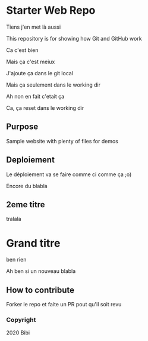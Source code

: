 # Starter Web Repo
Tiens j'en met là aussi

This repository is for showing how Git and GitHub work

Ca c'est bien

Mais ça c'est meiux

J'ajoute ça dans le git local

Mais ça seulement dans le working dir

Ah non en fait c'etait ça


Ca, ça reset dans le working dir


## Purpose

Sample website with plenty of files for demos

## Deploiement
Le déploiement va se faire comme ci comme ça ;o)

Encore du blabla
## 2eme titre

tralala

# Grand titre
ben rien

Ah ben si un nouveau blabla

## How to contribute

Forker le repo et faite un PR pout qu'il soit revu

### Copyright

2020 Bibi

